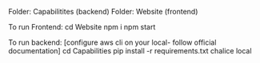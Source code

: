 Folder: Capabilitites (backend)
Folder: Website (frontend)

To run Frontend:
cd Website
npm i
npm start

To run backend:
[configure aws cli on your local- follow official documentation]
cd Capabilities
pip install -r requirements.txt
chalice local
